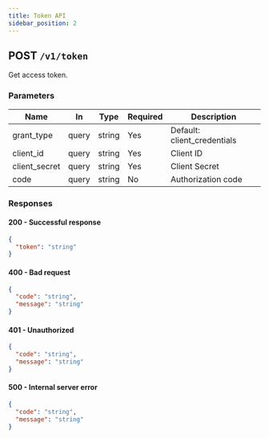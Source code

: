 ```yaml
---
title: Token API
sidebar_position: 2
---
```


## POST `/v1/token`

Get access token.

### Parameters

| Name          | In     | Type   | Required | Description                 |
|---------------|--------|--------|----------|-----------------------------|
| grant_type    | query  | string | Yes      | Default: client_credentials |
| client_id     | query  | string | Yes      | Client ID                   |
| client_secret | query  | string | Yes      | Client Secret               |
| code          | query  | string | No       | Authorization code          |

### Responses

#### 200 - Successful response

```json
{
  "token": "string"
}
```

#### 400 - Bad request

```json
{
  "code": "string",
  "message": "string"
}
```

#### 401 - Unauthorized

```json
{
  "code": "string",
  "message": "string"
}
```

#### 500 - Internal server error

```json
{
  "code": "string",
  "message": "string"
}
``` 